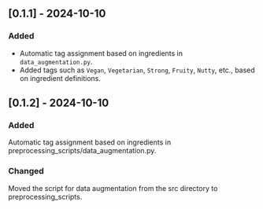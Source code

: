 ## [0.1.1] - 2024-10-10

### Added
- Automatic tag assignment based on ingredients in `data_augmentation.py`.
- Added tags such as `Vegan`, `Vegetarian`, `Strong`, `Fruity`, `Nutty`, etc., based on ingredient definitions.

## [0.1.2] - 2024-10-10

### Added
Automatic tag assignment based on ingredients in preprocessing_scripts/data_augmentation.py.

### Changed
Moved the script for data augmentation from the src directory to preprocessing_scripts.